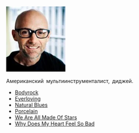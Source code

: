 ![](moby.jpg)

Американский мультиинструменталист, диджей. 

* [Bodyrock](Bodyrock)
* [Everloving](Everloving)
* [Natural Blues](Natural%20Blues)
* [Porcelain](Porcelain)
* [We Are All Made Of Stars](We%20Are%20All%20Made%20Of%20Stars)
* [Why Does My Heart Feel So Bad](Why%20Does%20My%20Heart%20Feel%20So%20Bad)